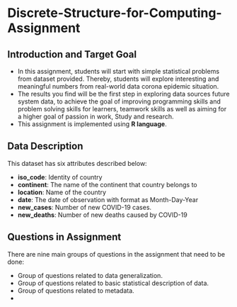 # Discrete-Structure-for-Computing-Assignment
## Introduction and Target Goal
- In this assignment, students will start with simple statistical problems from dataset
 provided. Thereby, students will explore interesting and meaningful numbers from real-world data
corona epidemic situation.
- The results you find will be the first step in exploring data sources future system data, to achieve the goal of improving programming skills and problem solving skills
for learners, teamwork skills as well as aiming for a higher goal of passion in work,
Study and research.
- This assignment is implemented using **R language**.

## Data Description
This dataset has six attributes described below:
- **iso_code**: Identity of country
- **continent**: The name of the continent that country belongs to
- **location**: Name of the country
- **date**: The date of observation with format as Month-Day-Year
- **new_cases**: Number of new COVID-19 cases.
- **new_deaths**: Number of new deaths caused by COVID-19

## Questions in Assignment
There are nine main groups of questions in the assignment that need to be done:
- Group of questions related to data generalization.
- Group of questions related to basic statistical description of data.
- Group of questions related to metadata.
- 
